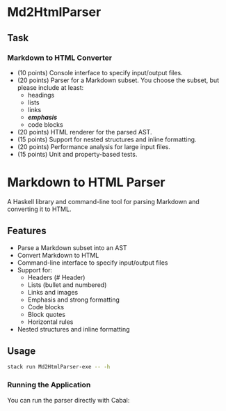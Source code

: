 # Md2HtmlParser

## Task

### Markdown to HTML Converter
 - (10 points) Console interface to specify input/output files.
 - (20 points) Parser for a Markdown subset. You choose the subset, but please include at least:
   - headings
   - lists
   - links
   - ___emphasis___
   - code blocks
 - (20 points) HTML renderer for the parsed AST.
 - (15 points) Support for nested structures and inline formatting.
 - (20 points) Performance analysis for large input files.
 - (15 points) Unit and property-based tests.

# Markdown to HTML Parser

A Haskell library and command-line tool for parsing Markdown and converting it to HTML.

## Features

- Parse a Markdown subset into an AST
- Convert Markdown to HTML
- Command-line interface to specify input/output files
- Support for:
  - Headers (# Header)
  - Lists (bullet and numbered)
  - Links and images
  - Emphasis and strong formatting
  - Code blocks
  - Block quotes
  - Horizontal rules
- Nested structures and inline formatting

## Usage

```bash
stack run Md2HtmlParser-exe -- -h
```

### Running the Application

You can run the parser directly with Cabal: